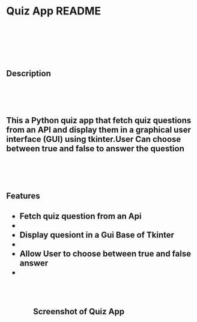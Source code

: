 <h1>Quiz App README<h1>
<br>
<br>
<h2>Description<h2>
<br>
<br>
<p>This a Python quiz app that fetch quiz questions from an API and display them in a graphical user interface (GUI) using tkinter.User Can choose between true and false to answer the question<p>

<br>
<br>

<h2>Features<h2>
<ul>
<li>Fetch quiz question from an Api<li>
<li>Display quesiont in a Gui Base of Tkinter<li>
<li>Allow User to choose between true and false answer<li>
<ul>

<br>
<br>

<h4>Screenshot of Quiz App<h4>